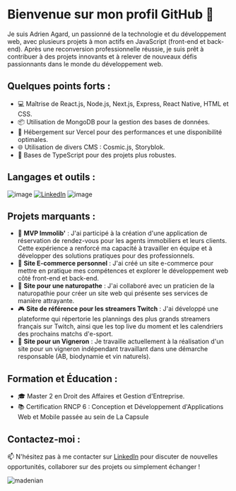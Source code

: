 <!-- Début du README -->

# Bienvenue sur mon profil GitHub 👋

Je suis Adrien Agard, un passionné de la technologie et du développement web, avec plusieurs projets à mon actifs en JavaScript (front-end et back-end). Après une reconversion professionnelle réussie, je suis prêt à contribuer à des projets innovants et à relever de nouveaux défis passionnants dans le monde du développement web.

## Quelques points forts :
- 💻 Maîtrise de React.js, Node.js, Next.js, Express, React Native, HTML et CSS.
- 📦 Utilisation de MongoDB pour la gestion des bases de données.
- 🚀 Hébergement sur Vercel pour des performances et une disponibilité optimales.
- 🌐 Utilisation de divers CMS : Cosmic.js, Storyblok.
- 🧰 Bases de TypeScript pour des projets plus robustes.

## Langages et outils :
![image](https://img.shields.io/badge/Vercel-000000?style=for-the-badge&logo=vercel&logoColor=white)
[![LinkedIn](https://img.shields.io/badge/LinkedIn-0077B5?style=for-the-badge&logo=linkedin&logoColor=white)](https://www.linkedin.com/in/adrien-agard-628032117)
![image](https://img.shields.io/badge/React-20232A?style=for-the-badge&logo=react&logoColor=61DAFB)
## Projets marquants :
- 🏡 **MVP Immolib'** : J'ai participé à la création d'une application de réservation de rendez-vous pour les agents immobiliers et leurs clients. Cette expérience a renforcé ma capacité à travailler en équipe et à développer des solutions pratiques pour des professionnels.
- 🛒 **Site E-commerce personnel** : J'ai créé un site e-commerce pour mettre en pratique mes compétences et explorer le développement web côté front-end et back-end.
- 🌿 **Site pour une naturopathe** : J'ai collaboré avec un praticien de la naturopathie pour créer un site web qui présente ses services de manière attrayante.
- 🎮 **Site de référence pour les streamers Twitch** : J'ai développé une plateforme qui répertorie les plannings des plus grands streamers français sur Twitch, ainsi que les top live du moment et les calendriers des prochains matchs d'e-sport.
- 🍷 **Site pour un Vigneron** : Je travaille actuellement à la réalisation d'un site pour un vigneron indépendant travaillant dans une démarche responsable (AB, biodynamie et vin naturels). 

## Formation et Éducation :
- 🎓 Master 2 en Droit des Affaires et Gestion d'Entreprise.
- 📚 Certification RNCP 6 : Conception et Développement d'Applications Web et Mobile passée au sein de La Capsule 



## Contactez-moi :
📫 N'hésitez pas à me contacter sur [LinkedIn](https://www.linkedin.com/in/adrien-agard-628032117/) pour discuter de nouvelles opportunités, collaborer sur des projets ou simplement échanger  !

<p><img align="left" src="https://github-readme-stats.vercel.app/api/top-langs?username=madenian&show_icons=true&locale=en&layout=compact" alt="madenian" /></p>



<!-- Fin du README -->
